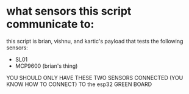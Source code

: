 # what sensors this script communicate to: 

this script is brian, vishnu, and kartic's payload that tests the following sensors:
- SL01
- MCP9600 (brian's thing)

YOU SHOULD ONLY HAVE THESE TWO SENSORS CONNECTED (YOU KNOW HOW TO CONNECT) TO the esp32 GREEN BOARD
